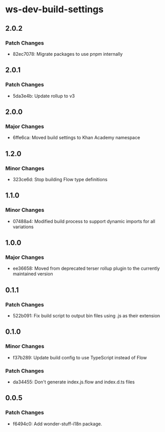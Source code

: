 # ws-dev-build-settings

## 2.0.2

### Patch Changes

-   82ec7078: Migrate packages to use pnpm internally

## 2.0.1

### Patch Changes

-   5da3e4b: Update rollup to v3

## 2.0.0

### Major Changes

-   6ffe6ca: Moved build settings to Khan Academy namespace

## 1.2.0

### Minor Changes

-   323ce6d: Stop building Flow type definitions

## 1.1.0

### Minor Changes

-   07488a4: Modified build process to support dynamic imports for all variations

## 1.0.0

### Major Changes

-   ee36658: Moved from deprecated terser rollup plugin to the currently maintained version

## 0.1.1

### Patch Changes

-   522b091: Fix build script to output bin files using .js as their extension

## 0.1.0

### Minor Changes

-   f37b289: Update build config to use TypeScript instead of Flow

### Patch Changes

-   da34455: Don't generate index.js.flow and index.d.ts files

## 0.0.5

### Patch Changes

-   f6494c0: Add wonder-stuff-i18n package.
